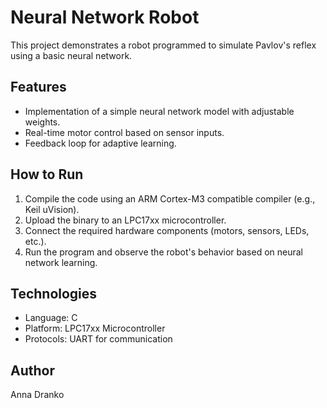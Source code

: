 # Neural Network Robot

This project demonstrates a robot programmed to simulate Pavlov's reflex using a basic neural network.

## Features
- Implementation of a simple neural network model with adjustable weights.
- Real-time motor control based on sensor inputs.
- Feedback loop for adaptive learning.

## How to Run
1. Compile the code using an ARM Cortex-M3 compatible compiler (e.g., Keil uVision).
2. Upload the binary to an LPC17xx microcontroller.
3. Connect the required hardware components (motors, sensors, LEDs, etc.).
4. Run the program and observe the robot's behavior based on neural network learning.

## Technologies
- Language: C
- Platform: LPC17xx Microcontroller
- Protocols: UART for communication

## Author
Anna Dranko

